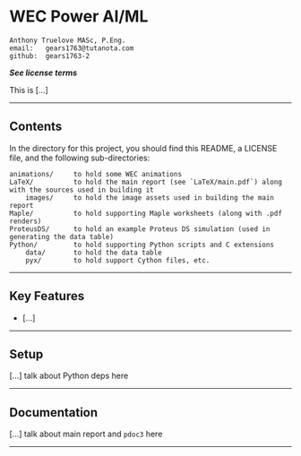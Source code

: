 # WEC Power AI/ML

    Anthony Truelove MASc, P.Eng.
    email:   gears1763@tutanota.com
    github:  gears1763-2

***See license terms***


This is [...]

--------


## Contents

In the directory for this project, you should find this README, a LICENSE file, and the
following sub-directories:

    animations/     to hold some WEC animations
    LaTeX/          to hold the main report (see `LaTeX/main.pdf`) along with the sources used in building it
        images/     to hold the image assets used in building the main report
    Maple/          to hold supporting Maple worksheets (along with .pdf renders)
    ProteusDS/      to hold an example Proteus DS simulation (used in generating the data table)
    Python/         to hold supporting Python scripts and C extensions
        data/       to hold the data table
        pyx/        to hold support Cython files, etc.

--------


## Key Features

  * [...]

--------


## Setup

[...] talk about Python deps here

--------


## Documentation

[...] talk about main report and `pdoc3` here

--------
